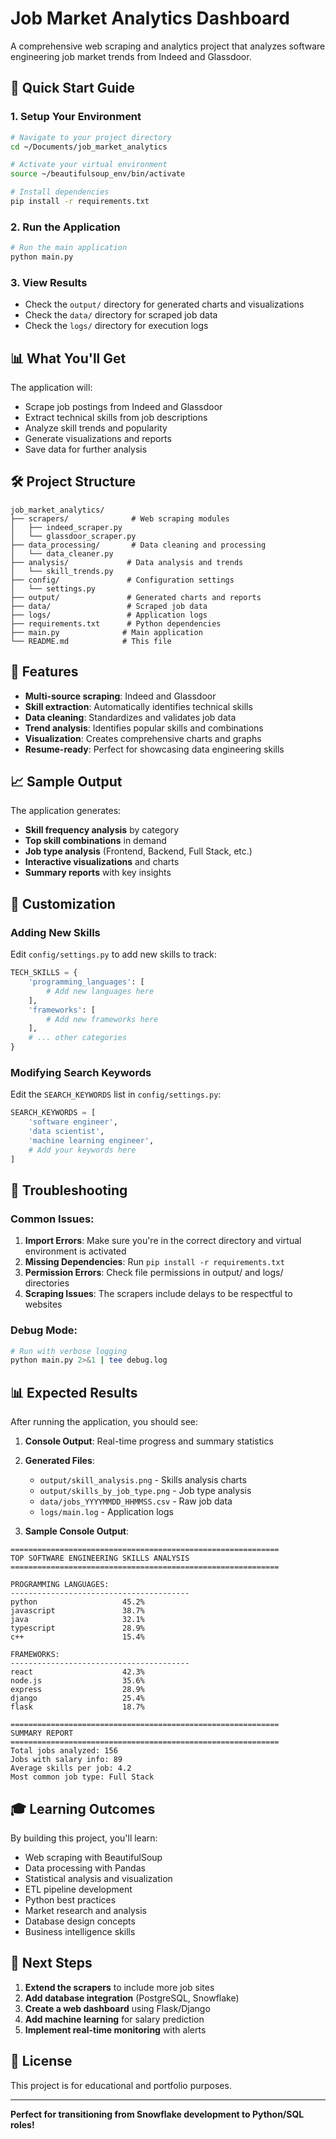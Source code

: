 # Job Market Analytics Dashboard

A comprehensive web scraping and analytics project that analyzes software engineering job market trends from Indeed and Glassdoor.

## 🚀 Quick Start Guide

### 1. **Setup Your Environment**

```bash
# Navigate to your project directory
cd ~/Documents/job_market_analytics

# Activate your virtual environment
source ~/beautifulsoup_env/bin/activate

# Install dependencies
pip install -r requirements.txt
```

### 2. **Run the Application**

```bash
# Run the main application
python main.py
```

### 3. **View Results**

- Check the `output/` directory for generated charts and visualizations
- Check the `data/` directory for scraped job data
- Check the `logs/` directory for execution logs

## 📊 What You'll Get

The application will:
- Scrape job postings from Indeed and Glassdoor
- Extract technical skills from job descriptions
- Analyze skill trends and popularity
- Generate visualizations and reports
- Save data for further analysis

## 🛠️ Project Structure

```
job_market_analytics/
├── scrapers/              # Web scraping modules
│   ├── indeed_scraper.py
│   └── glassdoor_scraper.py
├── data_processing/       # Data cleaning and processing
│   └── data_cleaner.py
├── analysis/             # Data analysis and trends
│   └── skill_trends.py
├── config/               # Configuration settings
│   └── settings.py
├── output/               # Generated charts and reports
├── data/                 # Scraped job data
├── logs/                 # Application logs
├── requirements.txt      # Python dependencies
├── main.py              # Main application
└── README.md            # This file
```

## 🎯 Features

- **Multi-source scraping**: Indeed and Glassdoor
- **Skill extraction**: Automatically identifies technical skills
- **Data cleaning**: Standardizes and validates job data
- **Trend analysis**: Identifies popular skills and combinations
- **Visualization**: Creates comprehensive charts and graphs
- **Resume-ready**: Perfect for showcasing data engineering skills

## 📈 Sample Output

The application generates:
- **Skill frequency analysis** by category
- **Top skill combinations** in demand
- **Job type analysis** (Frontend, Backend, Full Stack, etc.)
- **Interactive visualizations** and charts
- **Summary reports** with key insights

## 🔧 Customization

### Adding New Skills
Edit `config/settings.py` to add new skills to track:

```python
TECH_SKILLS = {
    'programming_languages': [
        # Add new languages here
    ],
    'frameworks': [
        # Add new frameworks here
    ],
    # ... other categories
}
```

### Modifying Search Keywords
Edit the `SEARCH_KEYWORDS` list in `config/settings.py`:

```python
SEARCH_KEYWORDS = [
    'software engineer',
    'data scientist',
    'machine learning engineer',
    # Add your keywords here
]
```

## 🐛 Troubleshooting

### Common Issues:

1. **Import Errors**: Make sure you're in the correct directory and virtual environment is activated
2. **Missing Dependencies**: Run `pip install -r requirements.txt`
3. **Permission Errors**: Check file permissions in output/ and logs/ directories
4. **Scraping Issues**: The scrapers include delays to be respectful to websites

### Debug Mode:
```bash
# Run with verbose logging
python main.py 2>&1 | tee debug.log
```

## 📊 Expected Results

After running the application, you should see:

1. **Console Output**: Real-time progress and summary statistics
2. **Generated Files**:
   - `output/skill_analysis.png` - Skills analysis charts
   - `output/skills_by_job_type.png` - Job type analysis
   - `data/jobs_YYYYMMDD_HHMMSS.csv` - Raw job data
   - `logs/main.log` - Application logs

3. **Sample Console Output**:
```
============================================================
TOP SOFTWARE ENGINEERING SKILLS ANALYSIS
============================================================

PROGRAMMING LANGUAGES:
----------------------------------------
python                   45.2%
javascript               38.7%
java                     32.1%
typescript               28.9%
c++                      15.4%

FRAMEWORKS:
----------------------------------------
react                    42.3%
node.js                  35.6%
express                  28.9%
django                   25.4%
flask                    18.7%

============================================================
SUMMARY REPORT
============================================================
Total jobs analyzed: 156
Jobs with salary info: 89
Average skills per job: 4.2
Most common job type: Full Stack
```

## 🎓 Learning Outcomes

By building this project, you'll learn:
- Web scraping with BeautifulSoup
- Data processing with Pandas
- Statistical analysis and visualization
- ETL pipeline development
- Python best practices
- Market research and analysis
- Database design concepts
- Business intelligence skills

## 🚀 Next Steps

1. **Extend the scrapers** to include more job sites
2. **Add database integration** (PostgreSQL, Snowflake)
3. **Create a web dashboard** using Flask/Django
4. **Add machine learning** for salary prediction
5. **Implement real-time monitoring** with alerts

## 📄 License

This project is for educational and portfolio purposes.

---

**Perfect for transitioning from Snowflake development to Python/SQL roles!** 